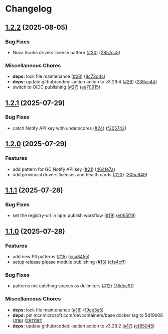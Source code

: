 # Changelog

## [1.2.2](https://github.com/cds-snc/sanitize-pii/compare/v1.2.1...v1.2.2) (2025-08-05)


### Bug Fixes

* Nova Scotia drivers license pattern ([#30](https://github.com/cds-snc/sanitize-pii/issues/30)) ([2857cc5](https://github.com/cds-snc/sanitize-pii/commit/2857cc5013ecdfa115a603b449504db403aa782d))


### Miscellaneous Chores

* **deps:** lock file maintenance ([#28](https://github.com/cds-snc/sanitize-pii/issues/28)) ([8c73d4c](https://github.com/cds-snc/sanitize-pii/commit/8c73d4cbfc6a1c41ccaa57d024658dabc5294d94))
* **deps:** update github/codeql-action action to v3.29.4 ([#26](https://github.com/cds-snc/sanitize-pii/issues/26)) ([236cc4d](https://github.com/cds-snc/sanitize-pii/commit/236cc4d32279601d1002279f32852135f09efc23))
* switch to OIDC publishing ([#27](https://github.com/cds-snc/sanitize-pii/issues/27)) ([ea70915](https://github.com/cds-snc/sanitize-pii/commit/ea709155f4d72cede94b30ff9c181e6584abeb9b))

## [1.2.1](https://github.com/cds-snc/sanitize-pii/compare/v1.2.0...v1.2.1) (2025-07-29)


### Bug Fixes

* catch Notify API key with underscores ([#24](https://github.com/cds-snc/sanitize-pii/issues/24)) ([f205742](https://github.com/cds-snc/sanitize-pii/commit/f205742fe101f951d99b8927905aabebf6ebfffa))

## [1.2.0](https://github.com/cds-snc/sanitize-pii/compare/v1.1.1...v1.2.0) (2025-07-29)


### Features

* add pattern for GC Notify API key ([#21](https://github.com/cds-snc/sanitize-pii/issues/21)) ([464fe7a](https://github.com/cds-snc/sanitize-pii/commit/464fe7ae68103036bca3ee7093630956da8b3f18))
* add provincial drivers licenses and health cards ([#23](https://github.com/cds-snc/sanitize-pii/issues/23)) ([305c849](https://github.com/cds-snc/sanitize-pii/commit/305c84951fbed6f9a3e63e397d8aa68f8cbb7fd3))

## [1.1.1](https://github.com/cds-snc/sanitize-pii/compare/v1.1.0...v1.1.1) (2025-07-28)


### Bug Fixes

* set the registry-url in npm publish workflow ([#19](https://github.com/cds-snc/sanitize-pii/issues/19)) ([e065f19](https://github.com/cds-snc/sanitize-pii/commit/e065f19d3210c89dc40e390141488f72eb7c47b3))

## [1.1.0](https://github.com/cds-snc/sanitize-pii/compare/v1.0.2...v1.1.0) (2025-07-28)


### Features

* add new PII patterns ([#15](https://github.com/cds-snc/sanitize-pii/issues/15)) ([cca8455](https://github.com/cds-snc/sanitize-pii/commit/cca8455b7c6ea6d4ee66b6c7bbc552127c3d8e6c))
* setup release please module publishing ([#13](https://github.com/cds-snc/sanitize-pii/issues/13)) ([cfa4cff](https://github.com/cds-snc/sanitize-pii/commit/cfa4cff69e1f3475d0d15cd97e688755e64e6489))


### Bug Fixes

* patterns not catching spaces as delimiters ([#12](https://github.com/cds-snc/sanitize-pii/issues/12)) ([78dcc9f](https://github.com/cds-snc/sanitize-pii/commit/78dcc9fe925bb7ccae632027103798957e53b855))


### Miscellaneous Chores

* **deps:** lock file maintenance ([#18](https://github.com/cds-snc/sanitize-pii/issues/18)) ([19ee3a5](https://github.com/cds-snc/sanitize-pii/commit/19ee3a55d21c5c30b285d881f2ebb1b29dec5609))
* **deps:** pin mcr.microsoft.com/devcontainers/base docker tag to 5d19b08 ([#16](https://github.com/cds-snc/sanitize-pii/issues/16)) ([29f119f](https://github.com/cds-snc/sanitize-pii/commit/29f119fc789f950094e138dded67269461957c6d))
* **deps:** update github/codeql-action action to v3.29.2 ([#17](https://github.com/cds-snc/sanitize-pii/issues/17)) ([cf65045](https://github.com/cds-snc/sanitize-pii/commit/cf6504517ddc691691a1fcf4105bba895a8972fb))

